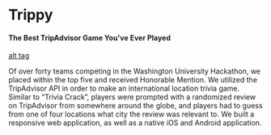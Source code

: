 # Trippy

#### The Best TripAdvisor Game You've Ever Played

[alt tag](https://raw.github.com/james-wall/tatc/master/Trippy.jpg)

Of over forty teams competing in the Washington University Hackathon, we placed within the top five and received Honorable Mention. We utilized the TripAdvisor API in order to make an international location trivia game. Similar to “Trivia Crack”, players were prompted with a randomized review on TripAdvisor from somewhere around the globe, and players had to guess from one of four locations what city the review was relevant to. We built a responsive web application, as well as a native iOS and Android application.

